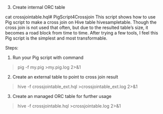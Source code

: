 3.	Create internal ORC table

cat crossjointable.hql# PigScript4Crossjoin
This script shows how to use Pig script to make a cross join on Hive table hivesampletable. Though the cross join is not used that often, but due to the resulted table’s size, it becomes a road block from time to time. After trying a few tools, I feel this Pig script is the simplest and most transformable.

Steps:
1.	Run your Pig script with command
>pig -f my.pig >my.pig.log 2>&1

2.	Create an external table to point to cross join result
>hive -f crossjointable_ext.hql >crossjointable_ext.log 2>&1

3. Create an managed ORC table for further usage
>hive -f crossjointable.hql  >crossjointable.log 2>&1
